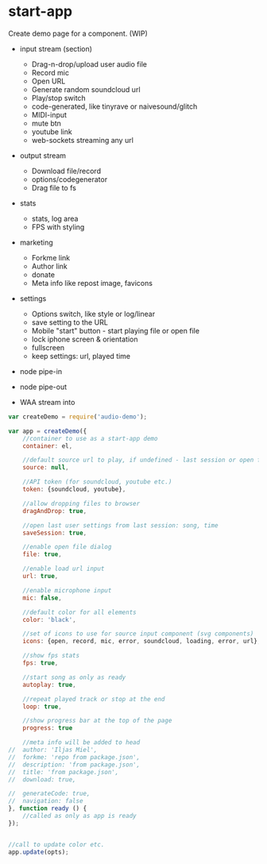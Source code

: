 # start-app

Create demo page for a component. (WIP)

* input stream (section)
	* Drag-n-drop/upload user audio file
	* Record mic
	* Open URL
	* Generate random soundcloud url
	* Play/stop switch
	* code-generated, like tinyrave or naivesound/glitch
	* MIDI-input
	* mute btn
	* youtube link
	* web-sockets streaming any url
* output stream
	* Download file/record
	* options/codegenerator
	* Drag file to fs
* stats
	* stats, log area
	* FPS with styling
* marketing
	* Forkme link
	* Author link
	* donate
	* Meta info like repost image, favicons
* settings
	* Options switch, like style or log/linear
	* save setting to the URL
	* Mobile "start" button - start playing file or open file
	* lock iphone screen & orientation
	* fullscreen
	* keep settings: url, played time

* node pipe-in
* node pipe-out
* WAA stream into


```js
var createDemo = require('audio-demo');

var app = createDemo({
	//container to use as a start-app demo
	container: el,

	//default source url to play, if undefined - last session or open file dialog will be shown
	source: null,

	//API token (for soundcloud, youtube etc.)
	token: {soundcloud, youtube},

	//allow dropping files to browser
	dragAndDrop: true,

	//open last user settings from last session: song, time
	saveSession: true,

	//enable open file dialog
	file: true,

	//enable load url input
	url: true,

	//enable microphone input
	mic: false,

	//default color for all elements
	color: 'black',

	//set of icons to use for source input component (svg components)
	icons: {open, record, mic, error, soundcloud, loading, error, url},

	//show fps stats
	fps: true,

	//start song as only as ready
	autoplay: true,

	//repeat played track or stop at the end
	loop: true,

	//show progress bar at the top of the page
	progress: true

	//meta info will be added to head
//	author: 'Iljas Miel',
//	forkme: 'repo from package.json',
//	description: 'from package.json',
//	title: 'from package.json',
//	download: true,

//	generateCode: true,
//	navigation: false
}, function ready () {
	//called as only as app is ready
});


//call to update color etc.
app.update(opts);
```
